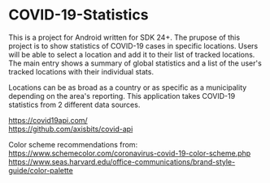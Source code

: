 # COVID-19-Statistics

This is a project for Android written for SDK 24+.  The prupose of this project is to show statistics of COVID-19 cases in specific locations.  Users will be able to select a location and add it to their list of tracked locations.  The main entry shows a summary of global statistics and a list of the user's tracked locations with their individual stats.  

Locations can be as broad as a country or as specific as a municipality depending on the area's reporting.  This application takes COVID-19 statistics from 2 different data sources.  

https://covid19api.com/  
https://github.com/axisbits/covid-api

Color scheme recommendations from: 
https://www.schemecolor.com/coronavirus-covid-19-color-scheme.php 
https://www.seas.harvard.edu/office-communications/brand-style-guide/color-palette  


